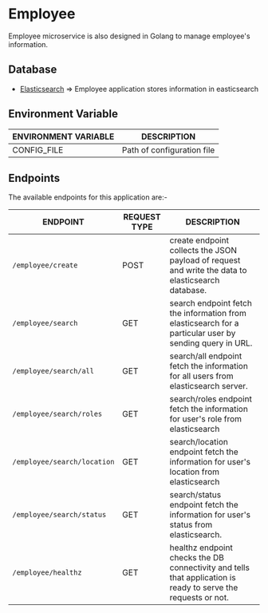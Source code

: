 # Employee

Employee microservice is also designed in Golang to manage employee's information.

## Database

- [Elasticsearch](../elasticsearch) => Employee application stores information in easticsearch

## Environment Variable

| **ENVIRONMENT VARIABLE** | **DESCRIPTION**            |
|--------------------------|----------------------------|
| CONFIG_FILE              | Path of configuration file |

## Endpoints

The available endpoints for this application are:-

| **ENDPOINT**                | **REQUEST TYPE** | **DESCRIPTION**                                                                                               |
|-----------------------------|------------------|---------------------------------------------------------------------------------------------------------------|
| `/employee/create`          | POST             | create endpoint collects the JSON payload of request and write the data to elasticsearch database.            |
| `/employee/search`          | GET              | search endpoint fetch the information from elasticsearch for a particular user by sending query in URL.       |
| `/employee/search/all`      | GET              | search/all endpoint fetch the information for all users from elasticsearch server.                            |
| `/employee/search/roles`    | GET              | search/roles endpoint fetch the information for user's role from elasticsearch                                |
| `/employee/search/location` | GET              | search/location endpoint fetch the information for user's location from elasticsearch                         |
| `/employee/search/status`   | GET              | search/status endpoint fetch the information for user's status from elasticsearch.                            |
| `/employee/healthz`         | GET              | healthz endpoint checks the DB connectivity and tells that application is ready to serve the requests or not. |
```
